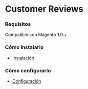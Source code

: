 # Customer Reviews

### Requisitos

Compatible con Magento 1.9.+

### Cómo instalarlo

* [Instalación](https://github.com/lrivasg/Customer-Reviews/wiki/Como-instalar-el-m%C3%B3dulo)

### Cómo configurarlo

* [Configuración](https://github.com/lrivasg/Customer-Reviews/wiki/Configuraci%C3%B3n)

